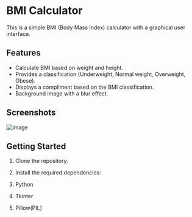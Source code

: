 # BMI Calculator

This is a simple BMI (Body Mass Index) calculator with a graphical user interface. 

## Features

- Calculate BMI based on weight and height.
- Provides a classification (Underweight, Normal weight, Overweight, Obese).
- Displays a compliment based on the BMI classification.
- Background image with a blur effect.

## Screenshots
![image](https://github.com/Syedjawad7/OIBSIP2/assets/102723486/ac128572-ebc2-4601-b30b-27c67dec42fd)

## Getting Started

1. Clone the repository.
2. Install the required dependencies:

3. Python
4. Tkinter
5. Pillow(PIL)


